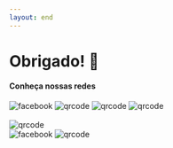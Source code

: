 ```yaml
---
layout: end
---
```


# Obrigado! 🎉
#### Conheça nossas redes
<div class="flex flex-col md:flex-row items-center justify-center gap-6">
  <img src="/images/icones/facebook.png" alt="facebook" class="w-10 h-auto"/>
  <img src="/images/icones/instagram.png" alt="qrcode" class="w-10 h-auto"/>
  <img src="/images/icones/tiktok.png" alt="qrcode" class="w-10 h-auto"/>
  <img src="/images/icones/youtube.png" alt="qrcode" class="w-10 h-auto"/>
</div>
<br>
<img src="/images/qrcode.png" alt="qrcode" class="w-60 h-auto mb-10 mx-auto block"/>

<div class="flex flex-col md:flex-row items-center justify-center gap-6">
  <img src="/images/icones/senai.png" alt="facebook" class="w-75 h-auto"/>
  <img src="/images/icones/curtocircuito.png" alt="qrcode" class="w-75 h-auto"/>
</div>